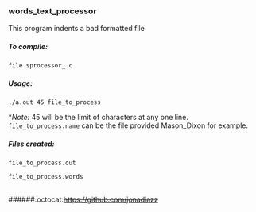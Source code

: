 <h3> words_text_processor </h3>
This program indents a bad formatted file

<h5>To compile: </h5>

`file sprocessor_.c` 

<h5>Usage: </h5>

  `./a.out 45 file_to_process`

**Note:* 45 will be the limit of characters at any one line. `file_to_process.name` can be the file provided Mason_Dixon for example.

<h5>Files created:</h5>
  
  `file_to_process.out`
  
  `file_to_process.words`
  
  
## 
######:octocat:~~https://github.com/jonadiazz~~
